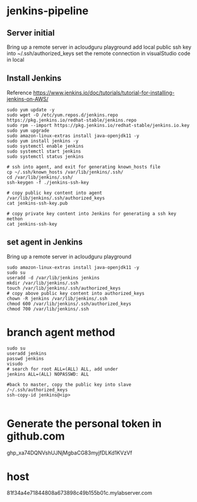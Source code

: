 # jenkins-pipeline

## Server initial
Bring up a remote server in acloudguru playground
add local public ssh key into ~/.ssh/authorized_keys
set the remote connection in visualStudio code in local

## Install Jenkins
Reference https://www.jenkins.io/doc/tutorials/tutorial-for-installing-jenkins-on-AWS/
```
sudo yum update -y
sudo wget -O /etc/yum.repos.d/jenkins.repo https://pkg.jenkins.io/redhat-stable/jenkins.repo
sudo rpm --import https://pkg.jenkins.io/redhat-stable/jenkins.io.key
sudo yum upgrade
sudo amazon-linux-extras install java-openjdk11 -y
sudo yum install jenkins -y
sudo systemctl enable jenkins
sudo systemctl start jenkins
sudo systemctl status jenkins

# ssh into agent, and exit for generating known_hosts file
cp ~/.ssh/known_hosts /var/lib/jenkins/.ssh/
cd /var/lib/jenkins/.ssh/
ssh-keygen -f ./jenkins-ssh-key

# copy public key content into agent /var/lib/jenkins/.ssh/authorized_keys
cat jenkins-ssh-key.pub

# copy private key content into Jenkins for generating a ssh key methon 
cat jenkins-ssh-key

```

## set agent in Jenkins
Bring up a remote server in acloudguru playground
```
sudo amazon-linux-extras install java-openjdk11 -y
sudo su
useradd -d /var/lib/jenkins jenkins
mkdir /var/lib/jenkins/.ssh
touch /var/lib/jenkins/.ssh/authorized_keys
# copy above public key content into authorized_keys
chown -R jenkins /var/lib/jenkins/.ssh
chmod 600 /var/lib/jenkins/.ssh/authorized_keys
chmod 700 /var/lib/jenkins/.ssh

```
# branch agent method
```
sudo su
useradd jenkins
passwd jenkins
visudo 
# search for root ALL=(ALL) ALL, add under
jenkins ALL=(ALL) NOPASSWD: ALL

#back to master, copy the public key into slave /~/.ssh/authorized_keys
ssh-copy-id jenkins@<ip>


```

# Generate the personal token in github.com
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

# host
81f34a4e71844808a673898c49b155b01c.mylabserver.com
